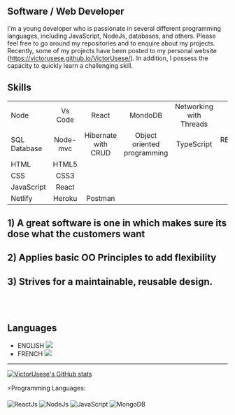 ## Software / Web Developer  
I'm a young developer who is passionate in several different programming languages, including JavaScript, NodeJs, databases, and others. Please feel free to go around my repositories and to enquire about my projects. Recently, some of my projects have been posted to my personal website (https://victorusese.github.io/VictorUsese/). In addition, I possess the capacity to quickly learn a challenging skill.
 
## Skills
|             |            |                     |                                 |                         |             |           |
|:------------|:----------:|:-------------------:|:-------------------------------:|:-----------------------:|:-----------:|----------:|
| Node        |   Vs Code  |       React         |              MondoDB            | Networking with Threads |
| SQL Database| Node-mvc   | Hibernate with CRUD | Object oriented programming     |          TypeScript     | RESTful API | CI/CD     |
| HTML        |   HTML5    |                     |
| CSS         |    CSS3    |                     |
| JavaScript  |   React    |                     |
| Netlify     |   Heroku   |       Postman       |

## 1) A great software is one in which makes sure its dose what the customers want
## 2) Applies basic OO Principles to add flexibility
## 3) Strives for a maintainable, reusable design.


<br />
<br />

## Languages
 - ENGLISH  ![](https://us-central1-progress-markdown.cloudfunctions.net/progress/100)
 - FRENCH  ![](https://us-central1-progress-markdown.cloudfunctions.net/progress/20)
 
---


 [![VictorUsese's GitHub stats](https://github-readme-stats.vercel.app/api?username=VictorUsese)](https://github.com/anuraghazra/github-readme-stats)


  :zap:Programming Languages:

![ReactJs](https://img.shields.io/badge/react-%23ED8B00.svg?style=for-the-badge&logo=react&logoColor=white)
![NodeJs](https://img.shields.io/badge/node-%236DB33F.svg?style=for-the-badge&logo=node&logoColor=white)
![JavaScript](https://img.shields.io/badge/javascript-%23323330.svg?style=for-the-badge&logo=javascript&logoColor=%23F7DF1)
![MongoDB](https://img.shields.io/badge/mongodb-%23323330.svg?style=for-the-badge&logo=mongodb&logoColor=%23F7DF1)
